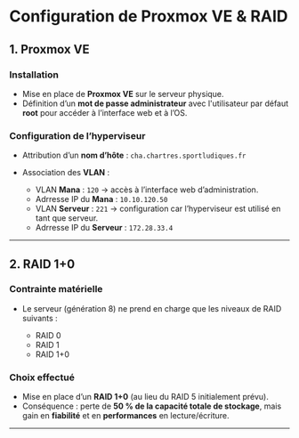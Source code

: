 # Configuration de Proxmox VE & RAID

## 1. Proxmox VE

### Installation

* Mise en place de **Proxmox VE** sur le serveur physique.
* Définition d’un **mot de passe administrateur** avec l'utilisateur par défaut **root** pour accéder à l’interface web et à l’OS.

### Configuration de l’hyperviseur

* Attribution d’un **nom d’hôte** :
  `cha.chartres.sportludiques.fr`
* Association des **VLAN** :

  * VLAN **Mana** : `120` → accès à l’interface web d’administration.
  * Adrresse IP du **Mana** : `10.10.120.50`
  * VLAN **Serveur** : `221` → configuration car l’hyperviseur est utilisé en tant que serveur.
  * Adrresse IP du **Serveur** : `172.28.33.4`
---

## 2. RAID 1+0

### Contrainte matérielle

* Le serveur (génération 8) ne prend en charge que les niveaux de RAID suivants :

  * RAID 0
  * RAID 1
  * RAID 1+0

### Choix effectué

* Mise en place d’un **RAID 1+0** (au lieu du RAID 5 initialement prévu).
* Conséquence : perte de **50 % de la capacité totale de stockage**, mais gain en **fiabilité** et en **performances** en lecture/écriture.

---
